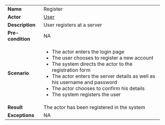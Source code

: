 <table>
    <tr>
        <td>
            <strong>Name</strong>
        </td>
        <td>
            Register
        </td>
    </tr>
    <tr>
        <td>
            <strong>Actor</strong>
        </td>
        <td>
             <a href="../user.md"> User </a>
        </td>
    </tr>
    <tr>
        <td>
            <strong>Description</strong>            
        </td>
        <td>
            User registers at a server
        </td>
    </tr>
    <tr>
        <td>
            <strong>Pre-condition</strong>
        </td>
        <td>
            NA
        </td>
    </tr>
    <tr>
        <td>
            <strong>Scenario</strong>
        </td>
        <td>
            <ul>
                <li>
                    The actor enters the login page
                </li>
                <li>
                    The user chooses to register a new account
                </li>
                <li>
                    The system directs the actor to the registration form
                </li>
                <li>
                    The  actor enters the server details as well as his username and password
                </li>
                <li>
                    The actor chooses to confirm his details
                </li>
                <li>
                    The system registers the user
                </li>
            </ul>
        </td>
    </tr>
    <tr>
        <td>
            <strong>Result</strong>
        </td>
        <td>
            The actor has been registered in the system
        </td>
    </tr>
    <tr>
        <td>
            <strong>Exceptions</strong>
        </td>
        <td>
            NA
        </td>
    </tr>      
</table>
